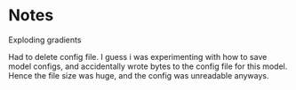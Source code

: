 # Notes

Exploding gradients

Had to delete config file. I guess i was experimenting with how to save
model configs, and accidentally wrote bytes to the config file for this
model. Hence the file size was huge, and the config was unreadable anyways.
